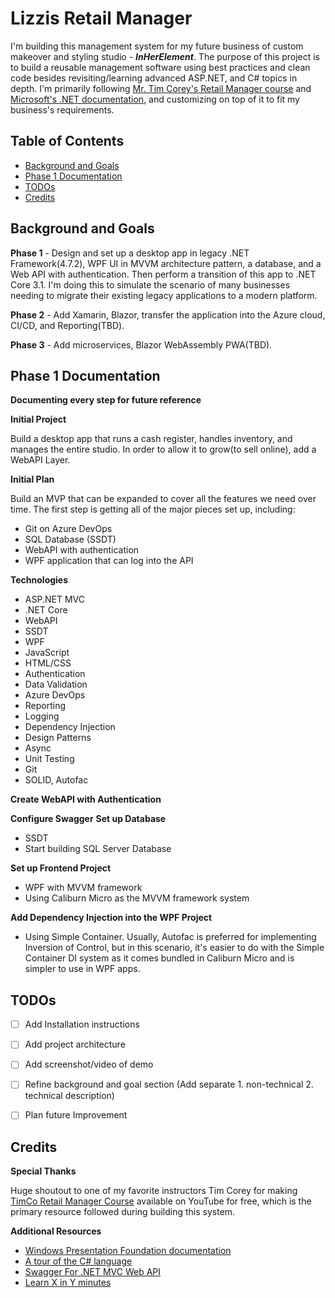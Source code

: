 # Lizzis Retail Manager


I'm building this management system for my future business of custom makeover and styling studio - **_InHerElement_**. The purpose of this project is to build a reusable management software using best practices and clean code besides revisiting/learning advanced ASP.NET, and C# topics in depth. I'm primarily following [Mr. Tim Corey's Retail Manager course](https://www.youtube.com/playlist?list=PLLWMQd6PeGY0bEMxObA6dtYXuJOGfxSPx) and [Microsoft's .NET documentation](https://learn.microsoft.com/en-us/dotnet/), and customizing on top of it to fit my business's requirements.

## Table of Contents

- [Background and Goals](#background-and-goals)
- [Phase 1 Documentation](#phase-1-documentation)
- [TODOs](#todos)
- [Credits](#credits)

  
## Background and Goals


**Phase 1** - Design and set up a desktop app in legacy .NET Framework(4.7.2), WPF UI in MVVM architecture pattern, a database, and a Web API with authentication. Then perform a transition of this app to .NET Core 3.1. I'm doing this to simulate the scenario of many businesses needing to migrate their existing legacy applications to a modern platform.    


**Phase 2** - Add Xamarin, Blazor, transfer the application into the Azure cloud, CI/CD, and Reporting(TBD).

**Phase 3** - Add microservices, Blazor WebAssembly PWA(TBD).


## Phase 1 Documentation


**Documenting every step for future reference**


**Initial Project**


Build a desktop app that runs a cash register, handles inventory, and manages the entire studio. In order to allow it to grow(to sell online), add a WebAPI Layer. 


**Initial Plan**


Build an MVP that can be expanded to cover all the features we need over time. The first step is getting all of the major pieces set up, including:
- Git on Azure DevOps
- SQL Database (SSDT)
- WebAPI with authentication
- WPF application that can log into the API


**Technologies**


- ASP.NET MVC
- .NET Core
- WebAPI
- SSDT
- WPF
- JavaScript
- HTML/CSS
- Authentication
- Data Validation
- Azure DevOps
- Reporting
- Logging
- Dependency Injection
- Design Patterns
- Async
- Unit Testing
- Git
- SOLID, Autofac


**Create WebAPI with Authentication**


**Configure Swagger**
**Set up Database**


- SSDT
- Start building SQL Server Database

  
**Set up Frontend Project**


- WPF with MVVM framework 
- Using Caliburn Micro as the MVVM framework system


**Add Dependency Injection into the WPF Project**


- Using Simple Container. Usually, Autofac is preferred for implementing Inversion of Control, but in this scenario, it's easier to do with the Simple Container DI system as it comes bundled in Caliburn Micro and is simpler to use in WPF apps.


## TODOs


- [ ] Add Installation instructions 
- [ ] Add project architecture 
- [ ] Add screenshot/video of demo 
- [ ] Refine background and goal section (Add separate 1. non-technical 2. technical description) 
- [ ] Plan future Improvement 


## Credits


**Special Thanks**


Huge shoutout to one of my favorite instructors Tim Corey for making [TimCo Retail Manager Course](https://www.youtube.com/playlist?list=PLLWMQd6PeGY0bEMxObA6dtYXuJOGfxSPx) available on YouTube for free, which is the primary resource followed during building this system. 


**Additional Resources**
- [Windows Presentation Foundation documentation](https://learn.microsoft.com/en-us/dotnet/desktop/wpf/?view=netdesktop-7.0&WT.mc_id=dotnet-35129-website)
- [A tour of the C# language](https://learn.microsoft.com/en-us/dotnet/csharp/tour-of-csharp/)
- [Swagger For .NET MVC Web API]()
- [Learn X in Y minutes](https://learnxinyminutes.com/docs/csharp/)
